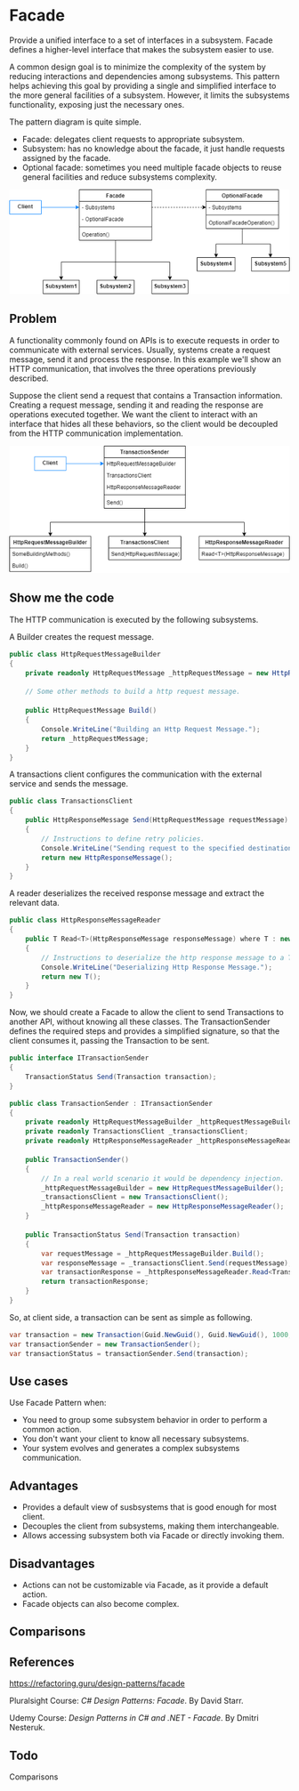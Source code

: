 # Facade

Provide a unified interface to a set of interfaces in a subsystem. Facade defines a higher-level interface that makes the subsystem easier to use.

A common design goal is to minimize the complexity of the system by reducing interactions and dependencies among subsystems. This pattern helps achieving this goal by providing a single and simplified interface to the more general facilities of a subsystem. However, it limits the subsystems functionality, exposing just the necessary ones.

The pattern diagram is quite simple.

- Facade: delegates client requests to appropriate subsystem.
- Subsystem: has no knowledge about the facade, it just handle requests assigned by the facade.
- Optional facade: sometimes you need multiple facade objects to reuse general facilities and reduce subsystems complexity.

![Facade Pattern Diagram](Images/FacadePatternDiagram.png)

## Problem

A functionality commonly found on APIs is to execute requests in order to communicate with external services. Usually, systems create a request message, send it and process the response. In this example we'll show an HTTP communication, that involves the three operations previously described.

Suppose the client send a request that contains a Transaction information. Creating a request message, sending it and reading the response are operations executed together. We want the client to interact with an interface that hides all these behaviors, so the client would be decoupled from the HTTP communication implementation.

![Http Communication Example](Images/HttpCommunicationExample.png)

## Show me the code

The HTTP communication is executed by the following subsystems.

A Builder creates the request message.

```csharp
public class HttpRequestMessageBuilder
{
    private readonly HttpRequestMessage _httpRequestMessage = new HttpRequestMessage();

    // Some other methods to build a http request message.

    public HttpRequestMessage Build()
    {
        Console.WriteLine("Building an Http Request Message.");
        return _httpRequestMessage;
    }
}
```

A transactions client configures the communication with the external service and sends the message.

```csharp
public class TransactionsClient
{
    public HttpResponseMessage Send(HttpRequestMessage requestMessage)
    {
        // Instructions to define retry policies.
        Console.WriteLine("Sending request to the specified destination.");
        return new HttpResponseMessage();
    }
}
```

A reader deserializes the received response message and extract the relevant data.

```csharp
public class HttpResponseMessageReader
{
    public T Read<T>(HttpResponseMessage responseMessage) where T : new()
    {
        // Instructions to deserialize the http response message to a T
        Console.WriteLine("Deserializing Http Response Message.");
        return new T();
    }
}
```

Now, we should create a Facade to allow the client to send Transactions to another API, without knowing all these classes. The TransactionSender defines the required steps and provides a simplified signature, so that the client consumes it, passing the Transaction to be sent.

```csharp
public interface ITransactionSender
{
    TransactionStatus Send(Transaction transaction);
}
```
```csharp
public class TransactionSender : ITransactionSender
{
    private readonly HttpRequestMessageBuilder _httpRequestMessageBuilder;
    private readonly TransactionsClient _transactionsClient;
    private readonly HttpResponseMessageReader _httpResponseMessageReader;

    public TransactionSender()
    {
        // In a real world scenario it would be dependency injection.
        _httpRequestMessageBuilder = new HttpRequestMessageBuilder();
        _transactionsClient = new TransactionsClient();
        _httpResponseMessageReader = new HttpResponseMessageReader();
    }

    public TransactionStatus Send(Transaction transaction)
    {
        var requestMessage = _httpRequestMessageBuilder.Build();
        var responseMessage = _transactionsClient.Send(requestMessage);
        var transactionResponse = _httpResponseMessageReader.Read<TransactionStatus>(responseMessage);
        return transactionResponse;
    }
}
```

So, at client side, a transaction can be sent as simple as following.

```csharp
var transaction = new Transaction(Guid.NewGuid(), Guid.NewGuid(), 1000, DateTime.UtcNow);
var transactionSender = new TransactionSender();
var transactionStatus = transactionSender.Send(transaction);
```

## Use cases

Use Facade Pattern when:

- You need to group some subsystem behavior in order to perform a common action.
- You don't want your client to know all necessary subsystems.
- Your system evolves and generates a complex subsystems communication.

## Advantages

- Provides a default view of susbsystems that is good enough for most client.
- Decouples the client from subsystems, making them interchangeable.
- Allows accessing subsystem both via Facade or directly invoking them.

## Disadvantages

- Actions can not be customizable via Facade, as it provide a default action.
- Facade objects can also become complex.

## Comparisons

## References

https://refactoring.guru/design-patterns/facade

Pluralsight Course: *C# Design Patterns: Facade*. By David Starr.

Udemy Course: *Design Patterns in C# and .NET - Facade*. By Dmitri Nesteruk.

## Todo

Comparisons